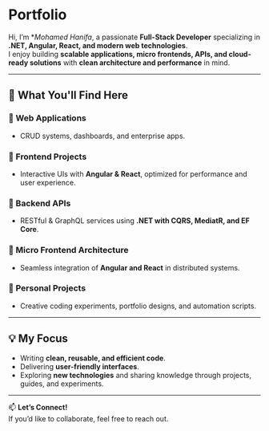# Portfolio

Hi, I’m **Mohamed Hanifa*, a passionate **Full-Stack Developer** specializing in **.NET, Angular, React, and modern web technologies**.  
I enjoy building **scalable applications, micro frontends, APIs, and cloud-ready solutions** with **clean architecture and performance** in mind.

---

## 🚀 What You'll Find Here

### 🔹 Web Applications  
- CRUD systems, dashboards, and enterprise apps.

### 🔹 Frontend Projects  
- Interactive UIs with **Angular & React**, optimized for performance and user experience.

### 🔹 Backend APIs  
- RESTful & GraphQL services using **.NET with CQRS, MediatR, and EF Core**.

### 🔹 Micro Frontend Architecture  
- Seamless integration of **Angular and React** in distributed systems.

### 🔹 Personal Projects  
- Creative coding experiments, portfolio designs, and automation scripts.

---

## 💡 My Focus
- Writing **clean, reusable, and efficient code**.  
- Delivering **user-friendly interfaces**.  
- Exploring **new technologies** and sharing knowledge through projects, guides, and experiments.

---

📫 **Let’s Connect!**  
If you’d like to collaborate, feel free to reach out.  
